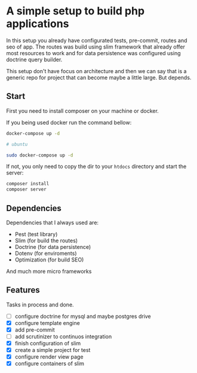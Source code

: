 # A simple setup to build php applications

In this setup you already have configurated tests, pre-commit, routes and seo of app.
The routes was build using slim framework that already offer most resources to work and for data persistence was
configured using doctrine query builder.

This setup don't have focus on architecture and then we can say that is a generic repo for project that can become maybe a little large. But depends.

## Start
First you need to install composer on your machine or docker.

If you being used docker run the command bellow:

```bash
docker-compose up -d

# ubuntu

sudo docker-compose up -d
```
If not, you only need to copy the dir to your `htdocs` directory and start the server:

```bash
composer install
composer server
```

## Dependencies
Dependencies that I always used are:
- Pest (test library)
- Slim (for build the routes)
- Doctrine (for data persistence)
- Dotenv (for enviroments)
- Optimization (for build SEO)

And much more micro frameworks

## Features
Tasks in process and done.

- [ ] configure doctrine for mysql and maybe postgres drive
- [x] configure template engine
- [x] add pre-commit
- [ ] add scrutinizer to continuos integration
- [x] finish configuration of slim
- [x] create a simple project for test
- [x] configure render view page
- [x] configure containers of slim